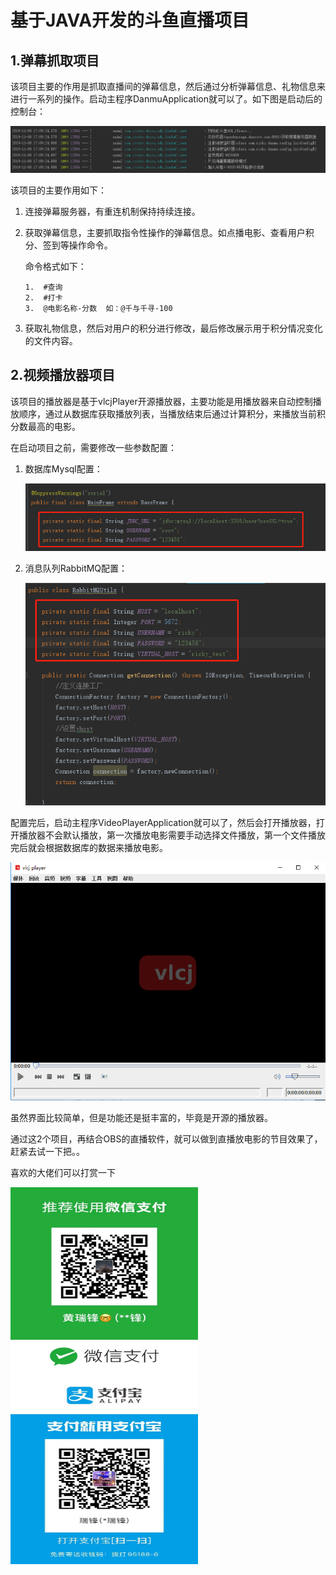 # 						         	**基于JAVA开发的斗鱼直播项目**

## 1.弹幕抓取项目

​	该项目主要的作用是抓取直播间的弹幕信息，然后通过分析弹幕信息、礼物信息来进行一系列的操作。启动主程序DanmuApplication就可以了。如下图是启动后的控制台：

![](/img/danmuConsole.png)

 该项目的主要作用如下：

1. 连接弹幕服务器，有重连机制保持持续连接。

2. 获取弹幕信息，主要抓取指令性操作的弹幕信息。如点播电影、查看用户积分、签到等操作命令。

   命令格式如下：

   ```
   1.  #查询  
   2.  #打卡  
   3.  @电影名称-分数  如：@千与千寻-100
   ```

3. 获取礼物信息，然后对用户的积分进行修改，最后修改展示用于积分情况变化的文件内容。



## 2.视频播放器项目

​	该项目的播放器是基于vlcjPlayer开源播放器，主要功能是用播放器来自动控制播放顺序，通过从数据库获取播放列表，当播放结束后通过计算积分，来播放当前积分数最高的电影。

在启动项目之前，需要修改一些参数配置：

1. 数据库Mysql配置：

   ![](/img/videoDB.png)

2. 消息队列RabbitMQ配置：

   ![](/img/videoRabbitMQ.png)

配置完后，启动主程序VideoPlayerApplication就可以了，然后会打开播放器，打开播放器不会默认播放，第一次播放电影需要手动选择文件播放，第一个文件播放完后就会根据数据库的数据来播放电影。

![](/img/video.png)

虽然界面比较简单，但是功能还是挺丰富的，毕竟是开源的播放器。

通过这2个项目，再结合OBS的直播软件，就可以做到直播放电影的节目效果了，赶紧去试一下把。。

喜欢的大佬们可以打赏一下

<div>

<img src="/img/wxpay.jpg" height="300px" width="300px" >

<img src="/img/alipay.jpg" height="300px" width="300px" >

 </div>


